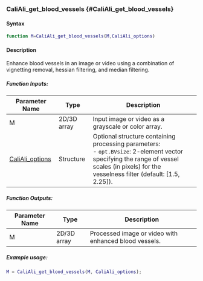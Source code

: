 ### CaliAli_get_blood_vessels {#CaliAli_get_blood_vessels}

#### Syntax
```matlab
function M=CaliAli_get_blood_vessels(M,CaliAli_options)
```

#### Description
Enhance blood vessels in an image or video using a combination of vignetting removal, hessian filtering, and median filtering.

##### Function Inputs:
| Parameter Name | Type    | Description                                      |
|----------------|---------|--------------------------------------------------|
| M              | 2D/3D array | Input image or video as a grayscale or color array.|
| [CaliAli_options](CaliAli_parameters.md)      | Structure | Optional structure containing processing parameters:<br>- `opt.BVsize`: 2-element vector specifying the range of vessel scales (in pixels) for the vesselness filter (default: [1.5, 2.25]). |

##### Function Outputs:
| Parameter Name | Type    | Description                                      |
|----------------|---------|--------------------------------------------------|
| M              | 2D/3D array | Processed image or video with enhanced blood vessels.|

##### Example usage:
```matlab
M = CaliAli_get_blood_vessels(M, CaliAli_options);
```